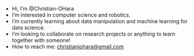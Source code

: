 - Hi, I’m @Christian-OHara
- I’m interested in computer science and robotics.
- I’m currently learning about data manipulation and machine learning for data science.
- I’m looking to collaborate on research projects or anything to learn together with someone!
- How to reach me: christianjohara@gmail.com

<!---
Christian-OHara/Christian-OHara is a ✨ special ✨ repository because its `README.md` (this file) appears on your GitHub profile.
You can click the Preview link to take a look at your changes.
--->
